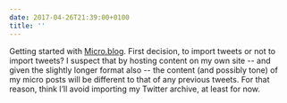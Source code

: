 ```yaml
---
date: 2017-04-26T21:39:00+0100
title: ''
---
```

Getting started with [Micro.blog](https://micro.blog). First decision, to import tweets or not to import tweets? I suspect that by hosting content on my own site -- and given the slightly longer format also -- the content (and possibly tone) of my micro posts will be different to that of any previous tweets. For that reason, think I’ll avoid importing my Twitter archive, at least for now.

